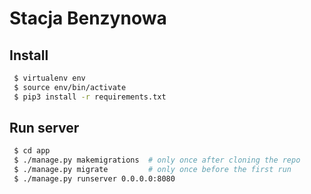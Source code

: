 # Stacja Benzynowa

## Install
```sh
 $ virtualenv env
 $ source env/bin/activate
 $ pip3 install -r requirements.txt
```

## Run server
```sh
 $ cd app
 $ ./manage.py makemigrations  # only once after cloning the repo
 $ ./manage.py migrate         # only once before the first run
 $ ./manage.py runserver 0.0.0.0:8080
```
